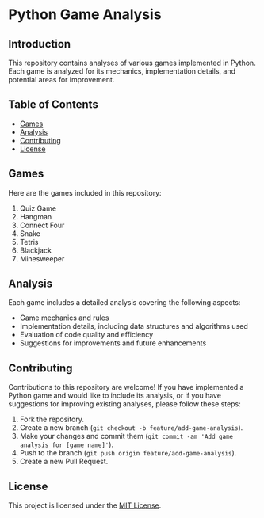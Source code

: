 # Python Game Analysis

## Introduction
This repository contains analyses of various games implemented in Python. Each game is analyzed for its mechanics, implementation details, and potential areas for improvement.

## Table of Contents
- [Games](#games)
- [Analysis](#analysis)
- [Contributing](#contributing)
- [License](#license)

## Games
Here are the games included in this repository:
1. Quiz Game
2. Hangman
3. Connect Four
4. Snake
5. Tetris
6. Blackjack
7. Minesweeper

## Analysis
Each game includes a detailed analysis covering the following aspects:
- Game mechanics and rules
- Implementation details, including data structures and algorithms used
- Evaluation of code quality and efficiency
- Suggestions for improvements and future enhancements

## Contributing
Contributions to this repository are welcome! If you have implemented a Python game and would like to include its analysis, or if you have suggestions for improving existing analyses, please follow these steps:
1. Fork the repository.
2. Create a new branch (`git checkout -b feature/add-game-analysis`).
3. Make your changes and commit them (`git commit -am 'Add game analysis for [game name]'`).
4. Push to the branch (`git push origin feature/add-game-analysis`).
5. Create a new Pull Request.

## License
This project is licensed under the [MIT License](LICENSE).
